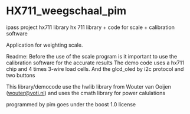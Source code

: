 # HX711_weegschaal_pim
ipass project hx711 library 
hx 711 library + code for scale + calibration software

Application for weighting scale. 

Readme: 
Before the use of the scale program is it important to use the calibration software for the accurate results
The demo code uses a hx711 chip and 4 times 3-wire load cells. And the glcd_oled by i2c protocol and two buttons

This library/democode use the hwlib library from Wouter van Ooijen (wouter@voti.nl) and uses the cmath library for power calulations



 programmed by pim goes under the boost 1.0 license